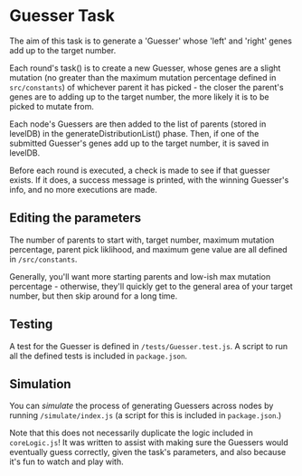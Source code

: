 # Guesser Task

The aim of this task is to generate a 'Guesser' whose 'left' and 'right' genes add up to the target number.

Each round's task() is to create a new Guesser, whose genes are a slight mutation (no greater than the maximum mutation percentage defined in `src/constants`) of whichever parent it has picked - the closer the parent's genes are to adding up to the target number, the more likely it is to be picked to mutate from.

Each node's Guessers are then added to the list of parents (stored in levelDB) in the generateDistributionList() phase. Then, if one of the submitted Guesser's genes add up to the target number, it is saved in levelDB.

Before each round is executed, a check is made to see if that guesser exists. If it does, a success message is printed, with the winning Guesser's info, and no more executions are made.

## Editing the parameters

The number of parents to start with, target number, maximum mutation percentage, parent pick liklihood, and maximum gene value are all defined in `/src/constants`.

Generally, you'll want more starting parents and low-ish max mutation percentage - otherwise, they'll quickly get to the general area of your target number, but then skip around for a long time.

## Testing

A test for the Guesser is defined in `/tests/Guesser.test.js`. A script to run all the defined tests is included in `package.json`.

## Simulation

You can _simulate_ the process of generating Guessers across nodes by running `/simulate/index.js` (a script for this is included in `package.json`.)

Note that this does not necessarily duplicate the logic included in `coreLogic.js`! It was written to assist with making sure the Guessers would eventually guess correctly, given the task's parameters, and also because it's fun to watch and play with.
